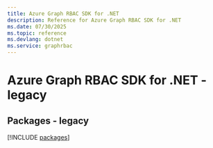 ```yaml
---
title: Azure Graph RBAC SDK for .NET
description: Reference for Azure Graph RBAC SDK for .NET
ms.date: 07/30/2025
ms.topic: reference
ms.devlang: dotnet
ms.service: graphrbac
---
```

# Azure Graph RBAC SDK for .NET - legacy
## Packages - legacy
[!INCLUDE [packages](graph-rbac-index.md)]